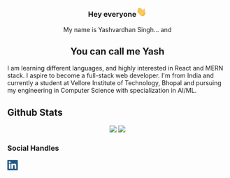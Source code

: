 ### <p align="center">Hey everyone<img src=wave.gif width=24px></img></p>
<p align="center">My name is Yashvardhan Singh... and</p>
<h2 align="center">You can call me Yash</h2>

I am learning different languages, and highly interested in React and MERN stack. I aspire to become a full-stack web developer.
I'm from India and currently a student at Vellore Institute of Technology, Bhopal and pursuing my engineering in Computer Science with specialization in AI/ML.

## Github Stats
<p align="center">
<img height="200px" src = "https://github-readme-stats.vercel.app/api?username=yvs2701&show_icons=true&theme=monokai" ></img>
<img height="200px" src = "https://github-readme-stats.vercel.app/api/top-langs/?username=yvs2701&layout=compact&theme=monokai" ></img>
</p>

### Social Handles
<p><a href="https://www.linkedin.com/in/yashvardhan-singh-06077620b/"><img width="24px" src="https://github.com/yvs2701/yvs2701/blob/main/linkedIn.png"></img></a></p>
<!--
Here are some ideas to get you started:

- 🔭 I’m currently working on ...
- 🌱 I’m currently learning ...
- 👯 I’m looking to collaborate on ...
- 🤔 I’m looking for help with ...
- 💬 Ask me about ...
- 📫 How to reach me: ...
- 😄 Pronouns: ...
- ⚡ Fun fact: ...
-->
